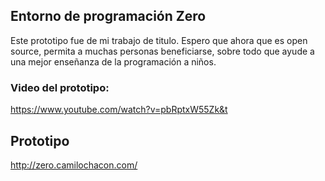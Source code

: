 
## Entorno de programación Zero

Este prototipo fue de mi trabajo de titulo. Espero que ahora que es open source, permita a muchas personas beneficiarse, sobre todo que ayude a una mejor enseñanza de la programación a niños.

### Video del prototipo:

https://www.youtube.com/watch?v=pbRptxW55Zk&t

## Prototipo
http://zero.camilochacon.com/
